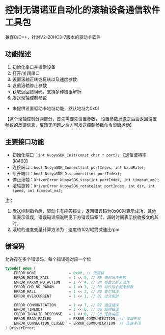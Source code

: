 # 控制无锡诺亚自动化的滚轴设备通信软件工具包
兼容C/C++，针对V2-20HC3-7版本的驱动卡软件

## 功能描述
1. 初始化串口并搜索设备
2. 打开/关闭串口
3. 设置滚轴正转或反转以及速度参数
4. 设置滚轴停止参数
5. 获取返回错误码，支持多种错误解析
6. 发送滚轴控制参数
* 未提供设置驱动卡地址功能，默认地址为0x01

【这个滚轴控制分两部分，首先需要先设置参数，
设置参数发送之后会返回设置参数的反馈信息，反馈无问题之后方可发送控制参数命令滚筒运动】


## 主要接口功能
- 初始化端口：`int NuoyaSDK_Init(const char * port);` 【通信波特率38400】
- 连接端口：`bool NuoyaSDK_Connect(int portIndex, int baudRate);`
- 断开端口：`bool NuoyaSDK_Disconnect(int portIndex);`
- 停止滚轴：`DriverError NuoyaSDK_stop(int portIndex, int timeout_ms);`
- 滚轴旋转：`DriverError NuoyaSDK_rotate(int portIndex, int dir, int speed, int timeout_ms);`

注：
1. 发送控制指令后，驱动卡有应答报文，返回错误码为0x00时表示成功，其他值表示错误，错误码详细说明见下方错误码章节。超时时间表示接收报文的超时。
2. 滚轴的速度变量计算方法为：速度值*10*2/辊筒减速比rpm

## 错误码
允许存在多个错误码，每个错误码对应一个位
```C
typedef enum {
    ERROR_NONE               = 0x00, // 无错误
    ERROR_MOTOR_FAIL         = 1 << 5, // B5 电机运作失败
    ERROR_PARAM_NO_ACTION    = 1 << 4, // B4 参数之前无动作
    ERROR_CMD_NO_PARAM       = 1 << 3, // B3 动作指令前无参数
    ERROR_HALL               = 1 << 2, // B2 霍尔错误
    ERROR_OVERCURRENT        = 1 << 1, // B1 过流保护

    ERROR_COMMUNICATION      = 1 << 7, // B7 通信错误
    ERROR_TIMEOUT            = 1 << 6, // B6 超时错误
    ERROR_INVALID_RESPONSE   = 1 << 0, // B0 无效响应
    ERROR_READ_FAILED        = ERROR_COMMUNICATION, // 读取失败
    ERROR_CONNECTION_CLOSED  = ERROR_COMMUNICATION  // 连接关闭
} DriverError;

```

